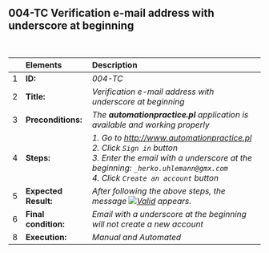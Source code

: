 ##  004-TC Verification e-mail address with underscore at beginning

<br>

|     | Elements             | Description                                                                               |
| :-- | :------------------- | :---------------------------------------------------------------------------------------- |
| 1   | **ID:**              | _004-TC_                                                                                  |
| 2   | **Title:**           | _Verification e-mail address with underscore at beginning_                                |
| 3   | **Preconditions:**   | _The **automationpractice.pl** application is available and working properly_             |
| 4   | **Steps:**           | _1. Go to http://www.automationpractice.pl <br> 2. Click `Sign in` button <br> 3. Enter the email with a underscore at the beginning: `_herko.uhlemann@gmx.com` <br> 4. Click `Create an account` button_ |
| 5   | **Expected Result:** | _After following the above steps, the message [![Valid](https://img.shields.io/badge/Invalid%20email%20address.-f3515c)](#) appears._ |
| 6   | **Final condition:** | _Email with a underscore at the beginning will not create a new account_                  |
| 8   | **Execution:**       | _Manual and Automated_                                                                    |

